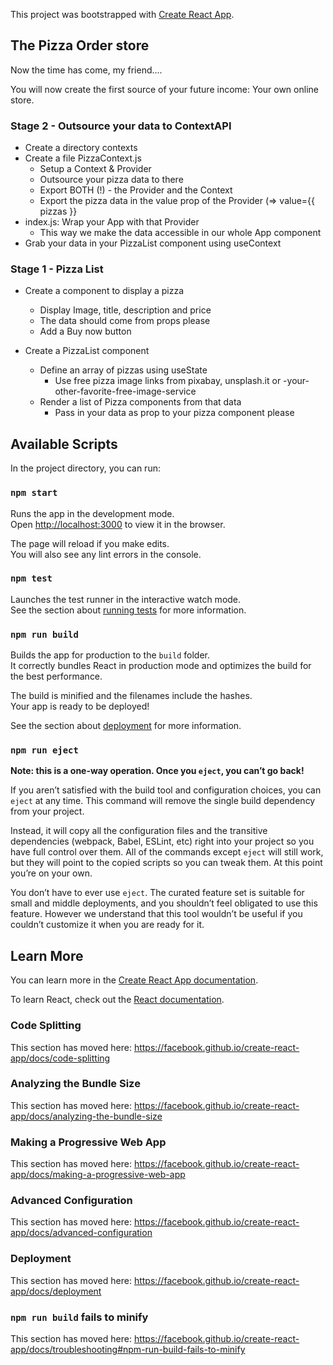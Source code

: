 This project was bootstrapped with [Create React App](https://github.com/facebook/create-react-app).

## The Pizza Order store

Now the time has come, my friend....

You will now create the first source of your future income: Your own online store.

### Stage 2 - Outsource your data to ContextAPI

- Create a directory contexts
- Create a file PizzaContext.js 
  - Setup a Context & Provider
  - Outsource your pizza data to there
  - Export BOTH (!) - the Provider and the Context
  - Export the pizza data in the value prop of the Provider (=> value={{ pizzas }}
- index.js: Wrap your App with that Provider
  - This way we make the data accessible in our whole App component
- Grab your data in your PizzaList component using useContext


### Stage 1 - Pizza List

- Create a component to display a pizza
  - Display Image, title, description and price
  - The data should come from props please
  - Add a Buy now button

- Create a PizzaList component
  - Define an array of pizzas using useState
    - Use free pizza image links from pixabay, unsplash.it or -your-other-favorite-free-image-service
  - Render a list of Pizza components from that data
    - Pass in your data as prop to your pizza component please


## Available Scripts

In the project directory, you can run:

### `npm start`

Runs the app in the development mode.<br />
Open [http://localhost:3000](http://localhost:3000) to view it in the browser.

The page will reload if you make edits.<br />
You will also see any lint errors in the console.

### `npm test`

Launches the test runner in the interactive watch mode.<br />
See the section about [running tests](https://facebook.github.io/create-react-app/docs/running-tests) for more information.

### `npm run build`

Builds the app for production to the `build` folder.<br />
It correctly bundles React in production mode and optimizes the build for the best performance.

The build is minified and the filenames include the hashes.<br />
Your app is ready to be deployed!

See the section about [deployment](https://facebook.github.io/create-react-app/docs/deployment) for more information.

### `npm run eject`

**Note: this is a one-way operation. Once you `eject`, you can’t go back!**

If you aren’t satisfied with the build tool and configuration choices, you can `eject` at any time. This command will remove the single build dependency from your project.

Instead, it will copy all the configuration files and the transitive dependencies (webpack, Babel, ESLint, etc) right into your project so you have full control over them. All of the commands except `eject` will still work, but they will point to the copied scripts so you can tweak them. At this point you’re on your own.

You don’t have to ever use `eject`. The curated feature set is suitable for small and middle deployments, and you shouldn’t feel obligated to use this feature. However we understand that this tool wouldn’t be useful if you couldn’t customize it when you are ready for it.

## Learn More

You can learn more in the [Create React App documentation](https://facebook.github.io/create-react-app/docs/getting-started).

To learn React, check out the [React documentation](https://reactjs.org/).

### Code Splitting

This section has moved here: https://facebook.github.io/create-react-app/docs/code-splitting

### Analyzing the Bundle Size

This section has moved here: https://facebook.github.io/create-react-app/docs/analyzing-the-bundle-size

### Making a Progressive Web App

This section has moved here: https://facebook.github.io/create-react-app/docs/making-a-progressive-web-app

### Advanced Configuration

This section has moved here: https://facebook.github.io/create-react-app/docs/advanced-configuration

### Deployment

This section has moved here: https://facebook.github.io/create-react-app/docs/deployment

### `npm run build` fails to minify

This section has moved here: https://facebook.github.io/create-react-app/docs/troubleshooting#npm-run-build-fails-to-minify
